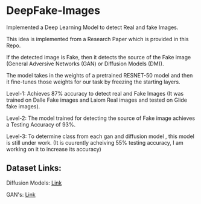 # DeepFake-Images
Implemented a Deep Learning Model to detect Real and fake Images.

This idea is implemented from a Research Paper which is provided in this Repo.

If the detected image is Fake, then it detects the source of the Fake image (General Adversive Networks (GAN) or Diffusion Models (DM)).

The model takes in the weights of a pretrained RESNET-50 model and then it fine-tunes those weights for our task by freezing the starting layers.

Level-1: Achieves 87% accuracy to detect real and Fake Images (It was trained on Dalle Fake images and Laiom Real images and tested on Glide fake images).

Level-2: The model trained for detecting the source of Fake image achieves a Testing Accuracy of 93%.

Level-3: To determine class from each gan and diffusion model , this model is still under work. (It is cuurently acheiving 55% testing accuracy, I am working on it to increase its accuracy)

## Dataset Links:

Diffusion Models: [Link](https://drive.google.com/file/d/1FXlGIRh_Ud3cScMgSVDbEWmPDmjcrm1t/view)

GAN's: [Link](https://drive.google.com/file/d/1z_fD3UKgWQyOTZIBbYSaQ-hz4AzUrLC1/view)
